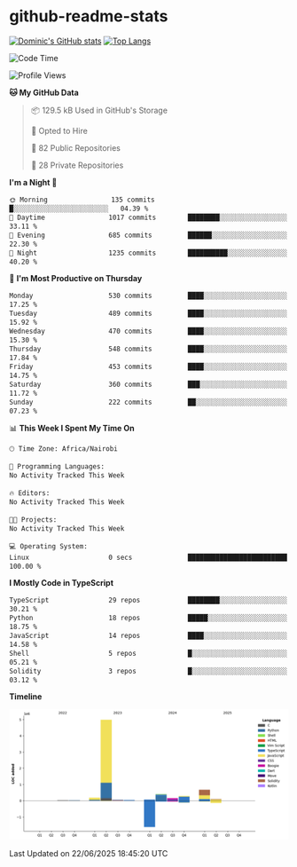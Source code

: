 # github-readme-stats
[![Dominic's GitHub stats](https://github-readme-stats.vercel.app/api?username=Domengo&show_icons=true)](https://github.com/anuraghazra/github-readme-stats)
[![Top Langs](https://github-readme-stats.vercel.app/api/top-langs/?username=Domengo&show_icons=true)](https://github.com/Domengo/github-readme-stats)

<!--START_SECTION:waka-->
![Code Time](http://img.shields.io/badge/Code%20Time-1%2C117%20hrs%2051%20mins-blue)

![Profile Views](http://img.shields.io/badge/Profile%20Views-0-blue)

**🐱 My GitHub Data** 

> 📦 129.5 kB Used in GitHub's Storage 
 > 
> 💼 Opted to Hire
 > 
> 📜 82 Public Repositories 
 > 
> 🔑 28 Private Repositories 
 > 
**I'm a Night 🦉** 

```text
🌞 Morning                135 commits         █░░░░░░░░░░░░░░░░░░░░░░░░   04.39 % 
🌆 Daytime                1017 commits        ████████░░░░░░░░░░░░░░░░░   33.11 % 
🌃 Evening                685 commits         ██████░░░░░░░░░░░░░░░░░░░   22.30 % 
🌙 Night                  1235 commits        ██████████░░░░░░░░░░░░░░░   40.20 % 
```
📅 **I'm Most Productive on Thursday** 

```text
Monday                   530 commits         ████░░░░░░░░░░░░░░░░░░░░░   17.25 % 
Tuesday                  489 commits         ████░░░░░░░░░░░░░░░░░░░░░   15.92 % 
Wednesday                470 commits         ████░░░░░░░░░░░░░░░░░░░░░   15.30 % 
Thursday                 548 commits         ████░░░░░░░░░░░░░░░░░░░░░   17.84 % 
Friday                   453 commits         ████░░░░░░░░░░░░░░░░░░░░░   14.75 % 
Saturday                 360 commits         ███░░░░░░░░░░░░░░░░░░░░░░   11.72 % 
Sunday                   222 commits         ██░░░░░░░░░░░░░░░░░░░░░░░   07.23 % 
```


📊 **This Week I Spent My Time On** 

```text
🕑︎ Time Zone: Africa/Nairobi

💬 Programming Languages: 
No Activity Tracked This Week

🔥 Editors: 
No Activity Tracked This Week

🐱‍💻 Projects: 
No Activity Tracked This Week

💻 Operating System: 
Linux                    0 secs              █████████████████████████   100.00 % 
```

**I Mostly Code in TypeScript** 

```text
TypeScript               29 repos            ████████░░░░░░░░░░░░░░░░░   30.21 % 
Python                   18 repos            █████░░░░░░░░░░░░░░░░░░░░   18.75 % 
JavaScript               14 repos            ████░░░░░░░░░░░░░░░░░░░░░   14.58 % 
Shell                    5 repos             █░░░░░░░░░░░░░░░░░░░░░░░░   05.21 % 
Solidity                 3 repos             █░░░░░░░░░░░░░░░░░░░░░░░░   03.12 % 
```



**Timeline**

![Lines of Code chart](https://raw.githubusercontent.com/Domengo/Domengo/main/assets/bar_graph.png)


 Last Updated on 22/06/2025 18:45:20 UTC
<!--END_SECTION:waka-->



